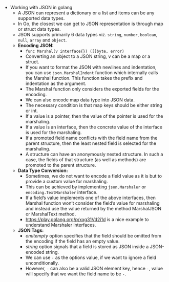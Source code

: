 - Working with JSON in golang
  - A JSON can represent a dictionary or a list and items can be any supported data types.
  - In Go, the closest we can get to JSON representation is through map or struct data types.
  - JSON supports primarily 6 data types viz. `string`, `number`, `boolean`, `null`, `array` and `object`.
  - **Encoding JSON:**
    - `func Marshal(v interface{}) ([]byte, error)`
    - Converting an object to a JSON string, v can be a map or a struct.
    - If you want to format the JSON with newlines and indentation, you can use `json.MarshalIndent` function which internally calls the Marshal function. This function takes the prefix and indentation as the argument.
    - The Marshal function only considers the exported fields for the encoding.
    - We can also encode map data type into JSON data.
    - The necessary condition is that map keys should be either string or int.
    - If a value is a pointer, then the value of the pointer is used for the marshaling.
    - If a value is an interface, then the concrete value of the interface is used for the marshaling.
    - If a promoted field name conflicts with the field name from the parent structure, then the least nested field is selected for the marshaling.
    - A structure can have an anonymously nested structure. In such a case, the fields of that structure (as well as methods) are promoted to the parent structure.
  - **Data Type Conversion:**
    - Sometimes, we do not want to encode a field value as it is but to provide a custom value for marshaling. 
    - This can be achieved by implementing `json.Marshaler` or `encoding.TextMarshaler` interface.
    - If a field’s value implements one of the above interfaces, then Marshal function won’t consider the field’s value for marshaling and instead use the value returned by the method MarshalJSON or MarshalText method.
    - https://play.golang.org/p/xxg31Vd2i1d is a nice example to understand Marshaler interfaces.
  - **JSON Tags:**
    - *omitempty* option specifies that the field should be omitted from the encoding if the field has an empty value.
    - *string* option signals that a field is stored as JSON inside a JSON-encoded string.
    - We can use `-` as the options value, if we want to ignore a field unconditionally.
    - However, `-` can also be a valid JSON element key, hence `-`, value will specify that we want the field name to be `-`.
